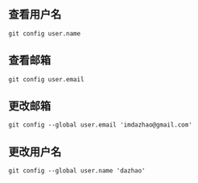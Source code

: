 ## 查看用户名
`git config user.name`

## 查看邮箱
`git config user.email`

## 更改邮箱
`git config --global user.email 'imdazhao@gmail.com'`

## 更改用户名
`git config --global user.name 'dazhao'`